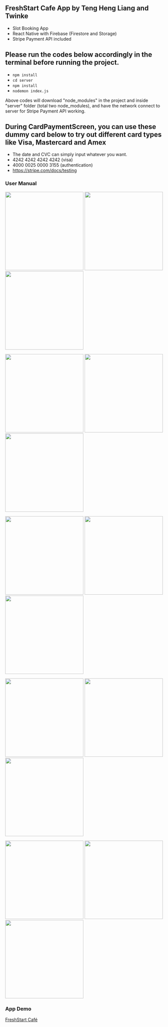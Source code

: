 ## FreshStart Cafe App by Teng Heng Liang and Twinke
- Slot Booking App
- React Native with Firebase (Firestore and Storage)
- Stripe Payment API included

## Please run the codes below accordingly in the terminal before running the project.
- `npm install`
- `cd server`
- `npm install`
- `nodemon index.js`

Above codes will download "node_modules" in the project and inside "server" folder (total two node_modules), and have the network connect to server for Stripe Payment API working.

## During CardPaymentScreen, you can use these dummy card below to try out different card types like Visa, Mastercard and Amex
- The date and CVC can simply input whatever you want.
- 4242 4242 4242 4242 (visa)
- 4000 0025 0000 3155 (authentication)
- https://stripe.com/docs/testing

### User Manual
<img src="https://user-images.githubusercontent.com/54095039/155338967-d4140f94-f25a-4d4a-b3a2-d276b25e5ec1.jpg" width="250"> <img src="https://user-images.githubusercontent.com/54095039/155339136-08214d2c-cacc-48ec-91b9-63c0be84b11f.jpg" width="250"> <img src="https://user-images.githubusercontent.com/54095039/155339632-bfa168f3-2ac7-4836-963f-e3901b4e0f39.jpg" width="250">

<img src="https://user-images.githubusercontent.com/54095039/155339675-65b5574b-f4ca-4638-a9f4-bdeed8b070b4.jpg" width="250"> <img src="https://user-images.githubusercontent.com/54095039/155339651-c2d412c9-6117-435d-8ba6-5aaf41239634.jpg" width="250"> <img src="https://user-images.githubusercontent.com/54095039/155339684-3fd4e8ed-8093-4497-a593-a44a3f712888.jpg" width="250">

<img src="https://user-images.githubusercontent.com/54095039/155340377-4aa80d42-46df-496c-9792-5534149b7e18.jpg" width="250"> <img src="https://user-images.githubusercontent.com/54095039/155340390-80fd118f-ab4e-4f18-81ba-fa52e18855d4.jpg" width="250"> <img src="https://user-images.githubusercontent.com/54095039/155340397-96d6340b-6121-409c-8040-f6dbb0c9e2c6.png" width="250"> 

<img src="https://user-images.githubusercontent.com/54095039/155340401-dac6132c-de47-4abf-ab59-95332aad9a6f.png" width="250"> <img src="https://user-images.githubusercontent.com/54095039/155340406-e773ac91-382b-4117-845d-dc669fafebfa.png" width="250"> <img src="https://user-images.githubusercontent.com/54095039/155340436-fb49801f-a27b-4705-b6dc-095c9e89ccb8.png" width="250">

<img src="https://user-images.githubusercontent.com/54095039/155340449-a7922cdc-7232-4aee-a590-8b3fe03565ae.png" width="250"> <img src="https://user-images.githubusercontent.com/54095039/155340459-f328f0f7-ef7c-44d0-a217-6b84406a7a6c.png" width="250"> <img src="https://user-images.githubusercontent.com/54095039/155340461-e926150b-edec-463b-8a46-601b78fbf45d.png" width="250">

### App Demo
[FreshStart Café](https://www.youtube.com/watch?v=TH6Q3yrErRc)
